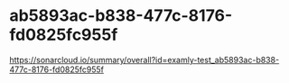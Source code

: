 # ab5893ac-b838-477c-8176-fd0825fc955f
https://sonarcloud.io/summary/overall?id=examly-test_ab5893ac-b838-477c-8176-fd0825fc955f
